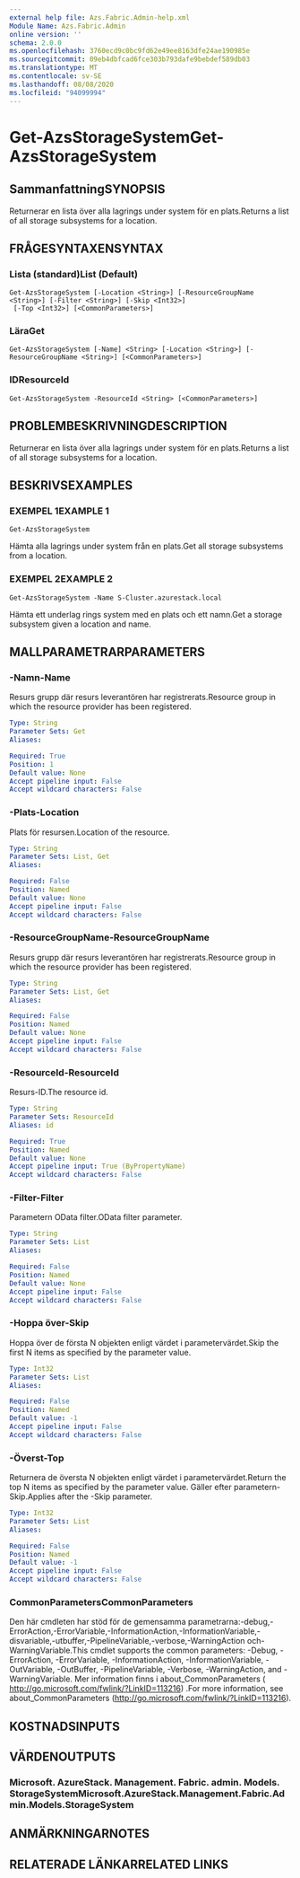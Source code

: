 ```yaml
---
external help file: Azs.Fabric.Admin-help.xml
Module Name: Azs.Fabric.Admin
online version: ''
schema: 2.0.0
ms.openlocfilehash: 3760ecd9c0bc9fd62e49ee8163dfe24ae190985e
ms.sourcegitcommit: 09eb4dbfcad6fce303b793dafe9bebdef589db03
ms.translationtype: MT
ms.contentlocale: sv-SE
ms.lasthandoff: 08/08/2020
ms.locfileid: "94099994"
---
```

# <span data-ttu-id="2896e-101">Get-AzsStorageSystem</span><span class="sxs-lookup"><span data-stu-id="2896e-101">Get-AzsStorageSystem</span></span>

## <span data-ttu-id="2896e-102">Sammanfattning</span><span class="sxs-lookup"><span data-stu-id="2896e-102">SYNOPSIS</span></span>
<span data-ttu-id="2896e-103">Returnerar en lista över alla lagrings under system för en plats.</span><span class="sxs-lookup"><span data-stu-id="2896e-103">Returns a list of all storage subsystems for a location.</span></span>

## <span data-ttu-id="2896e-104">FRÅGESYNTAXEN</span><span class="sxs-lookup"><span data-stu-id="2896e-104">SYNTAX</span></span>

### <span data-ttu-id="2896e-105">Lista (standard)</span><span class="sxs-lookup"><span data-stu-id="2896e-105">List (Default)</span></span>
```
Get-AzsStorageSystem [-Location <String>] [-ResourceGroupName <String>] [-Filter <String>] [-Skip <Int32>]
 [-Top <Int32>] [<CommonParameters>]
```

### <span data-ttu-id="2896e-106">Lära</span><span class="sxs-lookup"><span data-stu-id="2896e-106">Get</span></span>
```
Get-AzsStorageSystem [-Name] <String> [-Location <String>] [-ResourceGroupName <String>] [<CommonParameters>]
```

### <span data-ttu-id="2896e-107">ID</span><span class="sxs-lookup"><span data-stu-id="2896e-107">ResourceId</span></span>
```
Get-AzsStorageSystem -ResourceId <String> [<CommonParameters>]
```

## <span data-ttu-id="2896e-108">PROBLEMBESKRIVNING</span><span class="sxs-lookup"><span data-stu-id="2896e-108">DESCRIPTION</span></span>
<span data-ttu-id="2896e-109">Returnerar en lista över alla lagrings under system för en plats.</span><span class="sxs-lookup"><span data-stu-id="2896e-109">Returns a list of all storage subsystems for a location.</span></span>

## <span data-ttu-id="2896e-110">BESKRIVS</span><span class="sxs-lookup"><span data-stu-id="2896e-110">EXAMPLES</span></span>

### <span data-ttu-id="2896e-111">EXEMPEL 1</span><span class="sxs-lookup"><span data-stu-id="2896e-111">EXAMPLE 1</span></span>
```
Get-AzsStorageSystem
```

<span data-ttu-id="2896e-112">Hämta alla lagrings under system från en plats.</span><span class="sxs-lookup"><span data-stu-id="2896e-112">Get all storage subsystems from a location.</span></span>

### <span data-ttu-id="2896e-113">EXEMPEL 2</span><span class="sxs-lookup"><span data-stu-id="2896e-113">EXAMPLE 2</span></span>
```
Get-AzsStorageSystem -Name S-Cluster.azurestack.local
```

<span data-ttu-id="2896e-114">Hämta ett underlag rings system med en plats och ett namn.</span><span class="sxs-lookup"><span data-stu-id="2896e-114">Get a storage subsystem given a location and name.</span></span>

## <span data-ttu-id="2896e-115">MALLPARAMETRAR</span><span class="sxs-lookup"><span data-stu-id="2896e-115">PARAMETERS</span></span>

### <span data-ttu-id="2896e-116">-Namn</span><span class="sxs-lookup"><span data-stu-id="2896e-116">-Name</span></span>
<span data-ttu-id="2896e-117">Resurs grupp där resurs leverantören har registrerats.</span><span class="sxs-lookup"><span data-stu-id="2896e-117">Resource group in which the resource provider has been registered.</span></span>

```yaml
Type: String
Parameter Sets: Get
Aliases:

Required: True
Position: 1
Default value: None
Accept pipeline input: False
Accept wildcard characters: False
```

### <span data-ttu-id="2896e-118">-Plats</span><span class="sxs-lookup"><span data-stu-id="2896e-118">-Location</span></span>
<span data-ttu-id="2896e-119">Plats för resursen.</span><span class="sxs-lookup"><span data-stu-id="2896e-119">Location of the resource.</span></span>

```yaml
Type: String
Parameter Sets: List, Get
Aliases:

Required: False
Position: Named
Default value: None
Accept pipeline input: False
Accept wildcard characters: False
```

### <span data-ttu-id="2896e-120">-ResourceGroupName</span><span class="sxs-lookup"><span data-stu-id="2896e-120">-ResourceGroupName</span></span>
<span data-ttu-id="2896e-121">Resurs grupp där resurs leverantören har registrerats.</span><span class="sxs-lookup"><span data-stu-id="2896e-121">Resource group in which the resource provider has been registered.</span></span>

```yaml
Type: String
Parameter Sets: List, Get
Aliases:

Required: False
Position: Named
Default value: None
Accept pipeline input: False
Accept wildcard characters: False
```

### <span data-ttu-id="2896e-122">-ResourceId</span><span class="sxs-lookup"><span data-stu-id="2896e-122">-ResourceId</span></span>
<span data-ttu-id="2896e-123">Resurs-ID.</span><span class="sxs-lookup"><span data-stu-id="2896e-123">The resource id.</span></span>

```yaml
Type: String
Parameter Sets: ResourceId
Aliases: id

Required: True
Position: Named
Default value: None
Accept pipeline input: True (ByPropertyName)
Accept wildcard characters: False
```

### <span data-ttu-id="2896e-124">-Filter</span><span class="sxs-lookup"><span data-stu-id="2896e-124">-Filter</span></span>
<span data-ttu-id="2896e-125">Parametern OData filter.</span><span class="sxs-lookup"><span data-stu-id="2896e-125">OData filter parameter.</span></span>

```yaml
Type: String
Parameter Sets: List
Aliases:

Required: False
Position: Named
Default value: None
Accept pipeline input: False
Accept wildcard characters: False
```

### <span data-ttu-id="2896e-126">-Hoppa över</span><span class="sxs-lookup"><span data-stu-id="2896e-126">-Skip</span></span>
<span data-ttu-id="2896e-127">Hoppa över de första N objekten enligt värdet i parametervärdet.</span><span class="sxs-lookup"><span data-stu-id="2896e-127">Skip the first N items as specified by the parameter value.</span></span>

```yaml
Type: Int32
Parameter Sets: List
Aliases:

Required: False
Position: Named
Default value: -1
Accept pipeline input: False
Accept wildcard characters: False
```

### <span data-ttu-id="2896e-128">-Överst</span><span class="sxs-lookup"><span data-stu-id="2896e-128">-Top</span></span>
<span data-ttu-id="2896e-129">Returnera de översta N objekten enligt värdet i parametervärdet.</span><span class="sxs-lookup"><span data-stu-id="2896e-129">Return the top N items as specified by the parameter value.</span></span>
<span data-ttu-id="2896e-130">Gäller efter parametern-Skip.</span><span class="sxs-lookup"><span data-stu-id="2896e-130">Applies after the -Skip parameter.</span></span>

```yaml
Type: Int32
Parameter Sets: List
Aliases:

Required: False
Position: Named
Default value: -1
Accept pipeline input: False
Accept wildcard characters: False
```

### <span data-ttu-id="2896e-131">CommonParameters</span><span class="sxs-lookup"><span data-stu-id="2896e-131">CommonParameters</span></span>
<span data-ttu-id="2896e-132">Den här cmdleten har stöd för de gemensamma parametrarna:-debug,-ErrorAction,-ErrorVariable,-InformationAction,-InformationVariable,-disvariable,-utbuffer,-PipelineVariable,-verbose,-WarningAction och-WarningVariable.</span><span class="sxs-lookup"><span data-stu-id="2896e-132">This cmdlet supports the common parameters: -Debug, -ErrorAction, -ErrorVariable, -InformationAction, -InformationVariable, -OutVariable, -OutBuffer, -PipelineVariable, -Verbose, -WarningAction, and -WarningVariable.</span></span> <span data-ttu-id="2896e-133">Mer information finns i about_CommonParameters ( http://go.microsoft.com/fwlink/?LinkID=113216) .</span><span class="sxs-lookup"><span data-stu-id="2896e-133">For more information, see about_CommonParameters (http://go.microsoft.com/fwlink/?LinkID=113216).</span></span>

## <span data-ttu-id="2896e-134">KOSTNADS</span><span class="sxs-lookup"><span data-stu-id="2896e-134">INPUTS</span></span>

## <span data-ttu-id="2896e-135">VÄRDEN</span><span class="sxs-lookup"><span data-stu-id="2896e-135">OUTPUTS</span></span>

### <span data-ttu-id="2896e-136">Microsoft. AzureStack. Management. Fabric. admin. Models. StorageSystem</span><span class="sxs-lookup"><span data-stu-id="2896e-136">Microsoft.AzureStack.Management.Fabric.Admin.Models.StorageSystem</span></span>

## <span data-ttu-id="2896e-137">ANMÄRKNINGAR</span><span class="sxs-lookup"><span data-stu-id="2896e-137">NOTES</span></span>

## <span data-ttu-id="2896e-138">RELATERADE LÄNKAR</span><span class="sxs-lookup"><span data-stu-id="2896e-138">RELATED LINKS</span></span>
